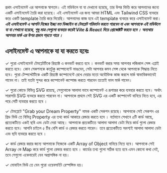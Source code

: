 প্রথম এসাইনমেন্ট এর আপনাকে স্বাগতম। এই মডিউলে যা যা দেখানো হয়েছে, তার উপর ভিত্তি করে আপনাদের জন্যে একটি এসাইনমেন্ট তৈরি করা হয়েছে। এই এসাইনমেন্ট এর জন্য আমরা HTML এবং Tailwind CSS ব্যবহার করে একটি template তৈরি করে দিয়েছি। আপনাদের কাজ হবে এই template ব্যবহার করে এসাইনমেন্ট করা। **_এই এসাইনমেন্ট এ আপনি নিজের ইচ্ছা মত ডিজাইন বা টেমপ্লেট পরিবর্তন করতে পারবেন না এবং আপনাকে এই মডিউলে যা যা শেখানো হয়েছে, শুধু মাত্র সেগুলো ব্যবহার করেই Vite & React দিয়ে প্রোজেক্টটি করতে হবে । অন্যথায় আপনার মার্ক এর উপর প্রভাব পড়তে পারে ।_**

## এসাইনমেন্ট এ আপনাকে যা যা করতে হবেঃ

✓ পুরো এসাইনমেন্ট টেমপ্লেটটিকে রিয়্যাক্ট এ কনভার্ট করতে হবে । কনভার্ট করার সময় আপনার লজিকাল সেন্স এপ্লাই করতে হবে। কোন সেকশনকে কতটুকু কম্পোনেন্টে ভাঙবেন, সেটা আপনার কমন সেন্স থেকে আপনাকে সিদ্ধান্ত নিতে হবে। পুরো টেম্পলেটটিকে একটি রিয়্যাক্ট কম্পোনেন্টে রেখে দেয়ার মতো অযৌক্তিক কাজ করলে মার্ক স্বাভাবিকভাবেই পাবেন না। তাই যতটা সুন্দর করে কম্পোনেন্ট কম্পোজ করতে পারবেন ততোই ভাল মার্ক পাবেন।

✓ পুরো কোডে বিভিন্ন SVG রয়েছে, সেগুলোকে আলাদা ভাবে কম্পোনেন্ট এ রূপান্তর করে ব্যবহার করতে হবে। অর্থাৎ সারাসরি SVG ব্যবহার করতে পারবেন না। আপনাকে প্রথমে সেই SVG এর একটি কম্পোনেন্ট বানিয়ে নিতে হবে, এর পরে সেটি ব্যবহার করতে হবে ।

✓ টেমপ্লেটে "Grab your Dream Property" নামক একটি সেকশন রয়েছে। আপনাকে সেই সেকশন এর গ্রিড ভিউ তে বিভিন্ন Property এর তথ্য কার্ড আকারে রেন্ডার করতে হবে । বর্তমানে সেখানে ৫টি কার্ড আছে, প্রত্যেকটিতে একই ছবি এবং ডেটা দেয়া আছে। আপনাকে প্রত্যকটিতে আলাদা আলাদা ডেটা দিয়ে কার্ড গুলো রেন্ডার করতে হবে। আপনি চাইলে ৫ টির বেশি কার্ড ও রেন্ডার করতে পারেন। তবে প্রত্যেকটিতে অবশ্যই আলাদা আলাদা ডেটা এবং ছবি ব্যবহার করতে হবে ।

✓ কার্ড রেন্ডার করার জন্যে আপনাকে নিজেকে একটি Array of Object বানিয়ে নিতে হবে। আপনাকে সেই Array কে Map করে কার্ড গুলো রেন্ডার করতে হবে । কার্ডের তথ্য গুলো সঠিক হতে হবে এমন কোনো কথা নেই, তবে সেগুলো একেবারেই যেন অপ্রাসঙ্গিক না হয়।

✓ মোবাইল ভিউ তে যেন পুরো ওয়েবসাইট রেস্পন্সিভ হয়।
